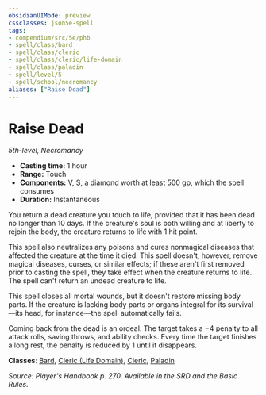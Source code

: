 ```yaml
---
obsidianUIMode: preview
cssclasses: json5e-spell
tags:
- compendium/src/5e/phb
- spell/class/bard
- spell/class/cleric
- spell/class/cleric/life-domain
- spell/class/paladin
- spell/level/5
- spell/school/necromancy
aliases: ["Raise Dead"]
---
```

# Raise Dead
*5th-level, Necromancy*  

- **Casting time:** 1 hour
- **Range:** Touch
- **Components:** V, S, a diamond worth at least 500 gp, which the spell consumes
- **Duration:** Instantaneous

You return a dead creature you touch to life, provided that it has been dead no longer than 10 days. If the creature's soul is both willing and at liberty to rejoin the body, the creature returns to life with 1 hit point.

This spell also neutralizes any poisons and cures nonmagical diseases that affected the creature at the time it died. This spell doesn't, however, remove magical diseases, curses, or similar effects; if these aren't first removed prior to casting the spell, they take effect when the creature returns to life. The spell can't return an undead creature to life.

This spell closes all mortal wounds, but it doesn't restore missing body parts. If the creature is lacking body parts or organs integral for its survival—its head, for instance—the spell automatically fails.

Coming back from the dead is an ordeal. The target takes a −4 penalty to all attack rolls, saving throws, and ability checks. Every time the target finishes a long rest, the penalty is reduced by 1 until it disappears.

**Classes**: [Bard](compendium/classes/bard.md), [Cleric (Life Domain)](compendium/classes/cleric-life-domain.md), [Cleric](compendium/classes/cleric.md), [Paladin](compendium/classes/paladin.md)

*Source: Player's Handbook p. 270. Available in the SRD and the Basic Rules.*